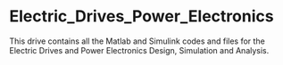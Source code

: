 # Electric_Drives_Power_Electronics
This drive contains all the Matlab and Simulink codes and files for the Electric Drives and Power Electronics Design, Simulation and Analysis.
